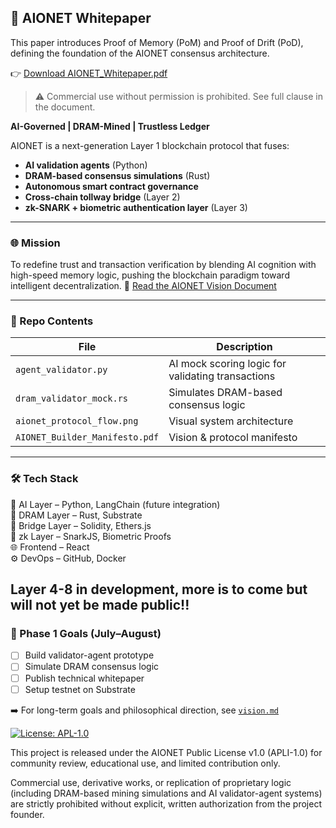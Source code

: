 ## 📄 AIONET Whitepaper

This paper introduces Proof of Memory (PoM) and Proof of Drift (PoD), defining the foundation of the AIONET consensus architecture.

👉 [Download AIONET_Whitepaper.pdf](/docs/AIONET_Whitepaper.pdf)

> ⚠️ Commercial use without permission is prohibited. See full clause in the document.


**AI-Governed | DRAM-Mined | Trustless Ledger**

AIONET is a next-generation Layer 1 blockchain protocol that fuses:
- **AI validation agents** (Python)
- **DRAM-based consensus simulations** (Rust)
- **Autonomous smart contract governance**
- **Cross-chain tollway bridge** (Layer 2)
- **zk-SNARK + biometric authentication layer** (Layer 3)

---

### 🌐 Mission
To redefine trust and transaction verification by blending AI cognition with high-speed memory logic, pushing the blockchain paradigm toward intelligent decentralization.
🔮 [Read the AIONET Vision Document](./vision.md)


---

### 🧠 Repo Contents

| File | Description |
|------|-------------|
| `agent_validator.py` | AI mock scoring logic for validating transactions |
| `dram_validator_mock.rs` | Simulates DRAM-based consensus logic |
| `aionet_protocol_flow.png` | Visual system architecture |
| `AIONET_Builder_Manifesto.pdf` | Vision & protocol manifesto |

---

### 🛠 Tech Stack

🧠 AI Layer – Python, LangChain (future integration)  
💾 DRAM Layer – Rust, Substrate  
🌉 Bridge Layer – Solidity, Ethers.js  
🧬 zk Layer – SnarkJS, Biometric Proofs  
🌐 Frontend – React  
⚙️ DevOps – GitHub, Docker  


Layer 4-8 in development, more is to come but will not yet be made public!!
---

### 🚧 Phase 1 Goals (July–August)
- [ ] Build validator-agent prototype
- [ ] Simulate DRAM consensus logic
- [ ] Publish technical whitepaper
- [ ] Setup testnet on Substrate

➡️ For long-term goals and philosophical direction, see [`vision.md`](./vision.md)

[![License: APL-1.0](https://img.shields.io/badge/license-APL--1.0-blue.svg)](./LICENSE)

This project is released under the AIONET Public License v1.0 (APLI-1.0) for community review, educational use, and limited contribution only.

Commercial use, derivative works, or replication of proprietary logic (including DRAM-based mining simulations and AI validator-agent systems) are strictly prohibited without explicit, written authorization from the project founder.
